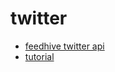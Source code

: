 # twitter
- [feedhive twitter api](https://github.com/FeedHive/twitter-api-client)
-   [tutorial](https://www.reddit.com/r/node/comments/m97umm/simple_twitter_bot_with_nodejs_tutorial_part_3/)
